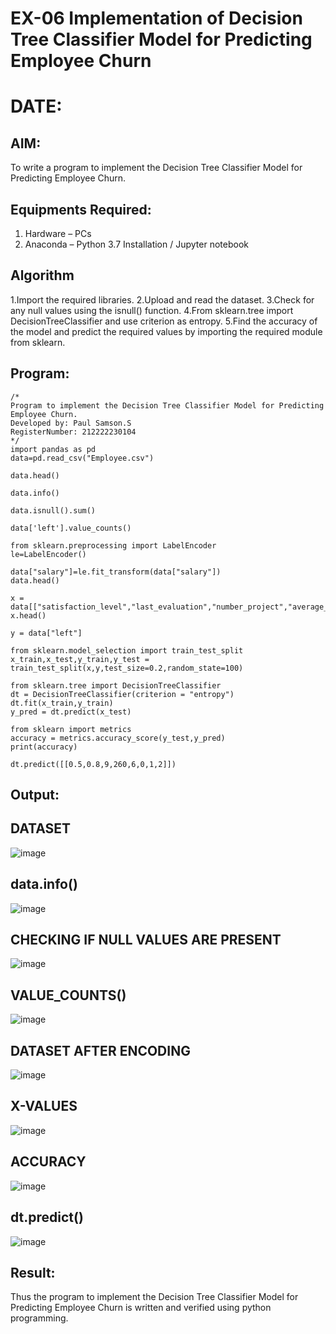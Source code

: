# EX-06 Implementation of Decision Tree Classifier Model for Predicting Employee Churn
# DATE:
## AIM:
To write a program to implement the Decision Tree Classifier Model for Predicting Employee Churn.

## Equipments Required:
1. Hardware – PCs
2. Anaconda – Python 3.7 Installation / Jupyter notebook

## Algorithm
1.Import the required libraries.
2.Upload and read the dataset.
3.Check for any null values using the isnull() function.
4.From sklearn.tree import DecisionTreeClassifier and use criterion as entropy.
5.Find the accuracy of the model and predict the required values by importing the required module from sklearn.

## Program:
```
/*
Program to implement the Decision Tree Classifier Model for Predicting Employee Churn.
Developed by: Paul Samson.S
RegisterNumber: 212222230104
*/
import pandas as pd
data=pd.read_csv("Employee.csv")

data.head()

data.info()

data.isnull().sum()

data['left'].value_counts()

from sklearn.preprocessing import LabelEncoder
le=LabelEncoder()

data["salary"]=le.fit_transform(data["salary"])
data.head()

x = data[["satisfaction_level","last_evaluation","number_project","average_montly_hours","time_spend_company","Work_accident","promotion_last_5years","salary"]]
x.head()

y = data["left"]

from sklearn.model_selection import train_test_split
x_train,x_test,y_train,y_test = train_test_split(x,y,test_size=0.2,random_state=100)

from sklearn.tree import DecisionTreeClassifier
dt = DecisionTreeClassifier(criterion = "entropy")
dt.fit(x_train,y_train)
y_pred = dt.predict(x_test)

from sklearn import metrics
accuracy = metrics.accuracy_score(y_test,y_pred)
print(accuracy)

dt.predict([[0.5,0.8,9,260,6,0,1,2]])
```

## Output:
## DATASET
![image](https://github.com/haritha-venkat/Implementation-of-Decision-Tree-Classifier-Model-for-Predicting-Employee-Churn/assets/121285701/eadd9524-ca49-4702-a038-1b17d643e32e)

## data.info()
![image](https://github.com/haritha-venkat/Implementation-of-Decision-Tree-Classifier-Model-for-Predicting-Employee-Churn/assets/121285701/bd66b8e0-85da-4b65-8cec-ccd1ab3cfa92)


## CHECKING IF NULL VALUES ARE PRESENT
![image](https://github.com/haritha-venkat/Implementation-of-Decision-Tree-Classifier-Model-for-Predicting-Employee-Churn/assets/121285701/7c01ab07-be7f-4aef-a166-f750c7e9bc3e)

## VALUE_COUNTS()
![image](https://github.com/haritha-venkat/Implementation-of-Decision-Tree-Classifier-Model-for-Predicting-Employee-Churn/assets/121285701/66008e54-d055-4478-a980-c4735a723a24)


## DATASET AFTER ENCODING

![image](https://github.com/haritha-venkat/Implementation-of-Decision-Tree-Classifier-Model-for-Predicting-Employee-Churn/assets/121285701/b2ce6ba2-529c-4b17-8960-fad60d7a2c6d)
## X-VALUES

![image](https://github.com/haritha-venkat/Implementation-of-Decision-Tree-Classifier-Model-for-Predicting-Employee-Churn/assets/121285701/1f833ca6-e8e3-4766-ae7b-e914b5081aa9)


## ACCURACY
![image](https://github.com/haritha-venkat/Implementation-of-Decision-Tree-Classifier-Model-for-Predicting-Employee-Churn/assets/121285701/a0dfbbcb-70f0-4043-b092-1d87747e66d8)

## dt.predict()
![image](https://github.com/haritha-venkat/Implementation-of-Decision-Tree-Classifier-Model-for-Predicting-Employee-Churn/assets/121285701/02864350-6c13-4d56-b494-53407665fd4e)

## Result:
Thus the program to implement the  Decision Tree Classifier Model for Predicting Employee Churn is written and verified using python programming.
